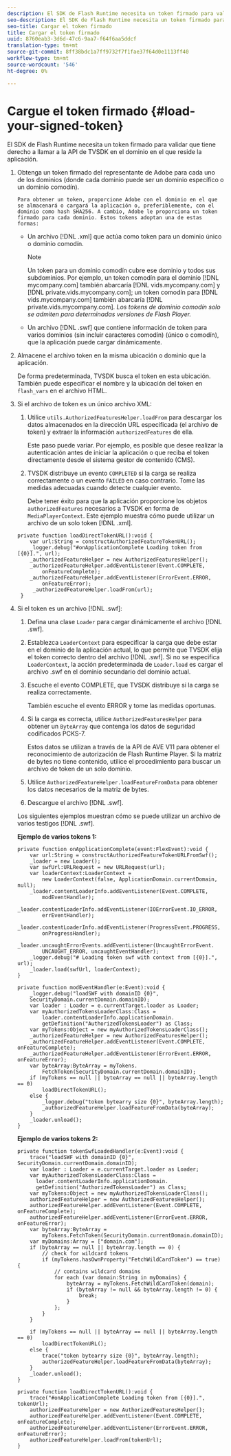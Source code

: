 ```yaml
---
description: El SDK de Flash Runtime necesita un token firmado para validar que tiene derecho a llamar a la API de TVSDK en el dominio en el que reside la aplicación.
seo-description: El SDK de Flash Runtime necesita un token firmado para validar que tiene derecho a llamar a la API de TVSDK en el dominio en el que reside la aplicación.
seo-title: Cargar el token firmado
title: Cargar el token firmado
uuid: 8760eab3-3d6d-47c6-9aa7-f64f6aa5ddcf
translation-type: tm+mt
source-git-commit: 8ff38bdc1a7ff9732f7f1fae37f64d0e1113ff40
workflow-type: tm+mt
source-wordcount: '546'
ht-degree: 0%

---
```



# Cargue el token firmado {#load-your-signed-token}

El SDK de Flash Runtime necesita un token firmado para validar que tiene derecho a llamar a la API de TVSDK en el dominio en el que reside la aplicación.

1. Obtenga un token firmado del representante de Adobe para cada uno de los dominios (donde cada dominio puede ser un dominio específico o un dominio comodín).

       Para obtener un token, proporcione Adobe con el dominio en el que se almacenará o cargará la aplicación o, preferiblemente, con el dominio como hash SHA256. A cambio, Adobe le proporciona un token firmado para cada dominio. Estos tokens adoptan una de estas formas:
   
   * Un archivo [!DNL .xml] que actúa como token para un dominio único o dominio comodín.

      >[!NOTE]
      >
      >Un token para un dominio comodín cubre ese dominio y todos sus subdominios. Por ejemplo, un token comodín para el dominio [!DNL mycompany.com] también abarcaría [!DNL vids.mycompany.com] y [!DNL private.vids.mycompany.com]; un token comodín para [!DNL vids.mycompany.com] también abarcaría [!DNL private.vids.mycompany.com]. *Los tokens de dominio comodín solo se admiten para determinadas versiones de Flash Player.*

   * Un archivo [!DNL .swf] que contiene información de token para varios dominios (sin incluir caracteres comodín) (único o comodín), que la aplicación puede cargar dinámicamente.

1. Almacene el archivo token en la misma ubicación o dominio que la aplicación.

   De forma predeterminada, TVSDK busca el token en esta ubicación. También puede especificar el nombre y la ubicación del token en `flash_vars` en el archivo HTML.
1. Si el archivo de token es un único archivo XML:
   1. Utilice `utils.AuthorizedFeaturesHelper.loadFrom` para descargar los datos almacenados en la dirección URL especificada (el archivo de token) y extraer la información `authorizedFeatures` de ella.

      Este paso puede variar. Por ejemplo, es posible que desee realizar la autenticación antes de iniciar la aplicación o que reciba el token directamente desde el sistema gestor de contenido (CMS).

   1. TVSDK distribuye un evento `COMPLETED` si la carga se realiza correctamente o un evento `FAILED` en caso contrario. Tome las medidas adecuadas cuando detecte cualquier evento.

      Debe tener éxito para que la aplicación proporcione los objetos `authorizedFeatures` necesarios a TVSDK en forma de `MediaPlayerContext`.
   Este ejemplo muestra cómo puede utilizar un archivo de un solo token [!DNL .xml].

   ```
   private function loadDirectTokenURL():void { 
       var url:String = constructAuthorizedFeatureTokenURL(); 
       _logger.debug("#onApplicationComplete Loading token from [{0}].", url); 
       _authorizedFeatureHelper = new AuthorizedFeaturesHelper(); 
       _authorizedFeatureHelper.addEventListener(Event.COMPLETE,  
           onFeatureComplete); 
       _authorizedFeatureHelper.addEventListener(ErrorEvent.ERROR,  
           onFeatureError); 
        _authorizedFeatureHelper.loadFrom(url); 
    }
   ```

1. Si el token es un archivo [!DNL .swf]:
   1. Defina una clase `Loader` para cargar dinámicamente el archivo [!DNL .swf].
   1. Establezca `LoaderContext` para especificar la carga que debe estar en el dominio de la aplicación actual, lo que permite que TVSDK elija el token correcto dentro del archivo [!DNL .swf]. Si no se especifica `LoaderContext`, la acción predeterminada de `Loader.load` es cargar el archivo .swf en el dominio secundario del dominio actual.
   1. Escuche el evento COMPLETE, que TVSDK distribuye si la carga se realiza correctamente.

      También escuche el evento ERROR y tome las medidas oportunas.
   1. Si la carga es correcta, utilice `AuthorizedFeaturesHelper` para obtener un `ByteArray` que contenga los datos de seguridad codificados PCKS-7.

      Estos datos se utilizan a través de la API de AVE V11 para obtener el reconocimiento de autorización de Flash Runtime Player. Si la matriz de bytes no tiene contenido, utilice el procedimiento para buscar un archivo de token de un solo dominio.
   1. Utilice `AuthorizedFeatureHelper.loadFeatureFromData` para obtener los datos necesarios de la matriz de bytes.
   1. Descargue el archivo [!DNL .swf].

   Los siguientes ejemplos muestran cómo se puede utilizar un archivo de varios testigos [!DNL .swf].

   **Ejemplo de varios tokens 1:**

   ```
   private function onApplicationComplete(event:FlexEvent):void { 
       var url:String = constructAuthorizedFeatureTokenURLFromSwf();   
       _loader = new Loader(); 
       var swfUrl:URLRequest = new URLRequest(url); 
       var loaderContext:LoaderContext =  
           new LoaderContext(false, ApplicationDomain.currentDomain, null); 
       _loader.contentLoaderInfo.addEventListener(Event.COMPLETE,  
           modEventHandler); 
       _loader.contentLoaderInfo.addEventListener(IOErrorEvent.IO_ERROR,  
           errEventHandler); 
       _loader.contentLoaderInfo.addEventListener(ProgressEvent.PROGRESS,  
           onProgressHandler); 
       _loader.uncaughtErrorEvents.addEventListener(UncaughtErrorEvent. 
           UNCAUGHT_ERROR, uncaughtEventHandler); 
       _logger.debug("# Loading token swf with context from [{0}].", url); 
       _loader.load(swfUrl, loaderContext); 
   } 
   
   private function modEventHandler(e:Event):void { 
       _logger.debug("loadSWF with domainID {0}",  
       SecurityDomain.currentDomain.domainID); 
       var loader : Loader = e.currentTarget.loader as Loader; 
       var myAuthorizedTokensLoaderClass:Class =  
           loader.contentLoaderInfo.applicationDomain. 
           getDefinition("AuthorizedTokensLoader") as Class; 
       var myTokens:Object = new myAuthorizedTokensLoaderClass(); 
       _authorizedFeatureHelper = new AuthorizedFeaturesHelper(); 
       _authorizedFeatureHelper.addEventListener(Event.COMPLETE, onFeatureComplete); 
       _authorizedFeatureHelper.addEventListener(ErrorEvent.ERROR, onFeatureError); 
       var byteArray:ByteArray = myTokens. 
           FetchToken(SecurityDomain.currentDomain.domainID); 
       if (myTokens == null || byteArray == null || byteArray.length == 0) 
           loadDirectTokenURL(); 
       else { 
           _logger.debug("token bytearry size {0}", byteArray.length); 
           _authorizedFeatureHelper.loadFeatureFromData(byteArray); 
       } 
       _loader.unload(); 
   } 
   ```

   **Ejemplo de varios tokens 2:**

   ```
   private function tokenSwfLoadedHandler(e:Event):void { 
       trace("loadSWF with domainID {0}", SecurityDomain.currentDomain.domainID); 
       var loader : Loader = e.currentTarget.loader as Loader; 
       var myAuthorizedTokensLoaderClass:Class =  
         loader.contentLoaderInfo.applicationDomain. 
         getDefinition("AuthorizedTokensLoader") as Class; 
       var myTokens:Object = new myAuthorizedTokensLoaderClass(); 
       authorizedFeatureHelper = new AuthorizedFeaturesHelper(); 
       authorizedFeatureHelper.addEventListener(Event.COMPLETE, onFeatureComplete); 
       authorizedFeatureHelper.addEventListener(ErrorEvent.ERROR, onFeatureError); 
       var byteArray:ByteArray =  
           myTokens.FetchToken(SecurityDomain.currentDomain.domainID); 
       var myDomains:Array = ["domain.com"]; 
       if (byteArray == null || byteArray.length == 0) { 
           // check for wildcard tokens 
           if (myTokens.hasOwnProperty("FetchWildCardToken") == true) { 
               // contains wildcard domains 
               for each (var domain:String in myDomains) { 
                   byteArray = myTokens.FetchWildCardToken(domain); 
                   if (byteArray != null && byteArray.length != 0) { 
                       break; 
                   } 
               }; 
           } 
       } 
   
       if (myTokens == null || byteArray == null || byteArray.length == 0) 
           loadDirectTokenURL(); 
       else { 
           trace("token bytearry size {0}", byteArray.length); 
           authorizedFeatureHelper.loadFeatureFromData(byteArray); 
       } 
       _loader.unload(); 
   } 
   
   private function loadDirectTokenURL():void { 
       trace("#onApplicationComplete Loading token from [{0}].", tokenUrl); 
       authorizedFeatureHelper = new AuthorizedFeaturesHelper(); 
       authorizedFeatureHelper.addEventListener(Event.COMPLETE, onFeatureComplete); 
       authorizedFeatureHelper.addEventListener(ErrorEvent.ERROR, onFeatureError); 
       authorizedFeatureHelper.loadFrom(tokenUrl); 
   }
   ```

